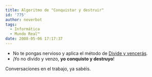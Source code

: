 ```yaml
---
title: Algoritmo de "Conquistar y destruir"
id: '775'
author: neverbot
tags:
  - Informática
  - Mundo Real™
date: 2008-05-06 17:17:37
---
```


*   No te pongas nervioso y aplica el método de [Divide y vencerás](http://es.wikipedia.org/wiki/Algoritmo_divide_y_vencer%C3%A1s).
*   ¡Yo no divido y venzo, **yo conquisto y destruyo**!

Conversaciones en el trabajo, ya sabéis.